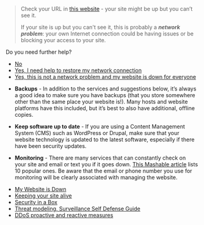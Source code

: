 <blockquote>
<p>Check your URL in <a href="https://downforeveryoneorjustme.com/">this website</a> - your site might be up but you can’t see it.</p>
<p>If your site is up but you can&#39;t see it, this is probably a <strong><em>network problem</em></strong>: your own Internet connection could be having issues or be blocking your access to your site.</p>
</blockquote>
<p>Do you need further help?</p>
<ul>
<li><a href="../resolved_end">No</a></li>
<li><a href="../website_down_end">Yes, I need help to restore my network connection</a></li>
<li><a href="../similar_content_censored">Yes, this is not a network problem and my website is down for everyone</a></li>
</ul>
<ul>
<li><p><strong>Backups</strong> - In addition to the services and suggestions below, it’s always a good idea to make sure you have backups (that you store somewhere other than the same place your website is!). Many hosts and website platforms have this included, but it’s best to also have additional, offline copies.</p>
</li>
<li><p><strong>Keep software up to date</strong> - If you are using a Content Management System (CMS) such as WordPress or Drupal, make sure that your website technology is updated to the latest software, especially if there have been security updates.</p>
</li>
<li><p><strong>Monitoring</strong> - There are many services that can constantly check on your site and email or text you if it goes down. <a href="http://mashable.com/2010/04/09/free-uptime-monitoring/">This Mashable article</a> lists 10 popular ones. Be aware that the email or phone number you use for monitoring will be clearly associated with managing the website.</p>
</li>
</ul>

<ul>
<li><a href="https://github.com/OpenInternet/MyWebsiteIsDown">My Website is Down</a></li>
<li><a href="https://www.eff.org/keeping-your-site-alive">Keeping your site alive</a></li>
<li><a href="https://securityinabox.org/en/chapter_7_2">Security in a Box</a></li>
<li><a href="https://ssd.eff.org/risk/threats">Threat modeling, Surveillance Self Defense Guide</a></li>
<li><a href="https://www.cert.be/files/DDoS-proactive-reactive.pdf">DDoS proactive and reactive measures</a></li>
</ul>
